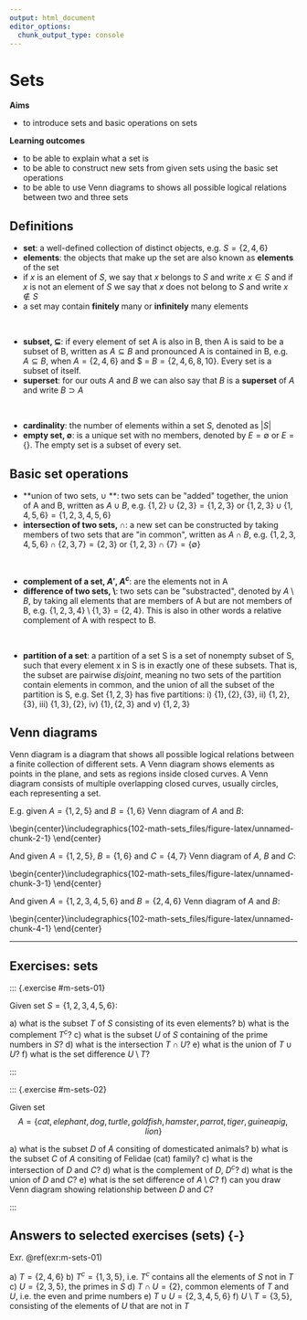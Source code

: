```yaml
---
output: html_document
editor_options: 
  chunk_output_type: console
---
```


# Sets




**Aims**

- to introduce sets and basic operations on sets

**Learning outcomes**

- to be able to explain what a set is
- to be able to construct new sets from given sets using the basic set operations
- to be able to use Venn diagrams to shows all possible logical relations between two and three sets

## Definitions

- **set**: a well-defined collection of distinct objects, e.g. $S = \{2, 4, 6\}$
- **elements**:  the objects that make up the set are also known as **elements** of the set
- if $x$ is an element of $S$, we say that $x$ belongs to $S$ and write $x \in S$ and if $x$ is not an element of $S$ we say that $x$ does not belong to $S$ and write $x \notin S$
- a set may contain **finitely** many or **infinitely** many elements

<br />

- **subset, $\subseteq$**: if every element of set A is also in B, then A is said to be a subset of B, written as $A \subseteq B$ and pronounced A is contained in B, e.g. $A \subseteq B$, when $A = \{2, 4, 6\}$ and $ = $B = \{2, 4, 6, 8, 10\}$. Every set is a subset of itself.
- **superset**: for our outs $A$ and $B$ we can also say that $B$ is a **superset** of $A$ and write $B \supset A$

<br />

- **cardinality**: the number of elements within a set $S$, denoted as $|S|$
- **empty set, $\emptyset$**: is a unique set with no members, denoted by $E = \emptyset$ or $E = \{\}$. The empty set is a subset of every set.

## Basic set operations

- **union of two sets, $\cup$ **: two sets can be "added" together, the union of A and B, written as $A \cup B$, e.g. $\{1, 2\} \cup \{2, 3\} = \{1, 2, 3\}$ or $\{1, 2, 3\} \cup \{1, 4, 5, 6\} = \{1, 2, 3, 4, 5, 6\}$
- **intersection of two sets, $\cap$**: a new set can be constructed by taking members of two sets that are "in common", written as $A \cap B$, e.g. $\{1, 2, 3, 4, 5, 6\} \cap \{2, 3, 7\} = \{2, 3\}$ or $\{1, 2, 3\} \cap \{7 \} = \{\emptyset \}$

<br/>

- **complement of a set, $A'$, $A^c$**: are the elements not in A
- **difference of two sets, $\setminus$**: two sets can be "substracted", denoted by $A \setminus B$, by taking all elements that are members of A but are not members of B, e.g. $\{1, 2, 3, 4\} \setminus \{1, 3\} = \{2, 4\}$. This is also in other words a relative complement of A with respect to B.

<br/>

- **partition of a set**: a partition of a set S is a set of nonempty subset of S, such that every element x in S is in exactly one of these subsets. That is, the subset are pairwise *disjoint*, meaning no two sets of the partition contain elements in common, and the union of all the subset of the partition is S, e.g. Set $\{1, 2, 3\}$ has five partitions: i) $\{1\}, \{2\}, \{3\}$, ii) $\{1, 2\}, \{3\}$, iii) $\{1,3\}, \{2\}$, iv) $\{1\}, \{2, 3\}$ and v) $\{1,2,3\}$

## Venn diagrams

Venn diagram is a diagram that shows all possible logical relations between a finite collection of different sets. A Venn diagram shows elements as points in the plane, and sets as regions inside closed curves. A Venn diagram consists of multiple overlapping closed curves, usually circles, each representing a set. 

E.g. given $A = \{1, 2, 5\}$ and $B = \{1, 6\}$ Venn diagram of $A$ and $B$:


\begin{center}\includegraphics{102-math-sets_files/figure-latex/unnamed-chunk-2-1} \end{center}

And given $A = \{1, 2, 5\}$, $B = \{1, 6\}$ and $C= \{4, 7\}$ Venn diagram of $A$, $B$ and $C$:

\begin{center}\includegraphics{102-math-sets_files/figure-latex/unnamed-chunk-3-1} \end{center}


And  given $A = \{1, 2, 3, 4, 5, 6\}$ and $B= \{2, 4, 6\}$ Venn diagram of $A$ and $B$:

\begin{center}\includegraphics{102-math-sets_files/figure-latex/unnamed-chunk-4-1} \end{center}

------

## Exercises: sets

::: {.exercise #m-sets-01}

Given set $S = \{1, 2, 3, 4, 5, 6\}$:
  
a) what is the subset $T$ of $S$ consisting of its even elements?
b) what is the complement $T^c$? 
c) what is the subset $U$ of $S$ containing of the prime numbers in $S$?
d) what is the intersection $T \cap U$? 
e) what is the union of $T \cup U$?
f) what is the set difference $U \setminus T$?

:::

::: {.exercise #m-sets-02}

Given set $$A = \{cat, elephant, dog, turtle, goldfish, hamster, parrot, tiger, guinea pig, lion\}$$
  
a) what is the subset $D$ of $A$ consiting of domesticated animals?
b) what is the subset $C$ of $A$ consiting of Felidae (cat) family?
c) what is the intersection of $D$ and $C$?
d) what is the complement of $D$, $D^c$?
d) what is the union of $D$ and $C$?
e) what is the set difference of $A \setminus C$?
f) can you draw Venn diagram showing relationship between $D$ and $C$?
  
  
:::


## Answers to selected exercises (sets) {-}

Exr. \@ref(exr:m-sets-01)

a) $T = \{2, 4, 6\}$ 
b) $T^c = \{1, 3, 5\}$, i.e. $T^c$ contains all the elements of $S$ not in $T$
c) $U = \{2, 3, 5\}$, the primes in $S$
d) $T \cap U = \{2\}$, common elements of $T$ and $U$, i.e. the even and prime numbers
e) $T \cup U = \{2, 3, 4, 5, 6\}$
f) $U \setminus T = \{3, 5\}$, consisting of the elements of $U$ that are not in $T$
